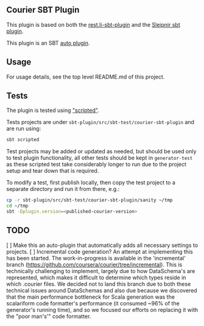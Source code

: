Courier SBT Plugin
------------------

This plugin is based on both the
[rest.li-sbt-plugin](https://github.com/linkedin/rest.li-sbt-plugin) and the
[Sleipnir sbt plugin](https://github.com/dmitriy-yefremov/sleipnir).

This plugin is an SBT
[auto plugin](http://www.scala-sbt.org/0.13/docs/Plugins.html#Creating+an+auto+plugin).

Usage
-----

For usage details, see the top level README.md of this project.

Tests
-----

The plugin is tested using ["scripted"](http://eed3si9n.com/testing-sbt-plugins).

Tests projects are under `sbt-plugin/src/sbt-test/courier-sbt-plugin` and are run using:

```sh
sbt scripted
```

Test projects may be added or updated as needed, but should be used only to test plugin
functionality, all other tests should be kept in `generator-test` as these scripted
test take considerably longer to run due to the project setup and tear down that is required.

To modify a test, first publish locally, then copy the test project to a separate directory
and run it from there, e.g.:

```sh
cp -r sbt-plugin/src/sbt-test/courier-sbt-plugin/sanity ~/tmp
cd ~/tmp
sbt -Dplugin.version=<published-courier-version>
```

TODO
----

[ ] Make this an auto-plugin that automatically adds all necessary settings to projects.
[ ] Incremental code generation? An attempt at implementing this has been started. The work-in-progress
    is available in the 'incremental' branch (https://github.com/coursera/courier/tree/incremental).
    This is technically challenging to implement, largely due to how DataSchema's are represented,
    which makes it difficult to determine which types reside in which .courier files.
    We decided not to land this branch due to both these technical issues around DataSchemas and
    also due because we discovered that the main performance bottleneck for Scala generation was
    the scalariform code formatter's performance (it consumed ~96% of the generator's running time),
    and so we focused our efforts on replacing it with the "poor man's'" code formatter.

